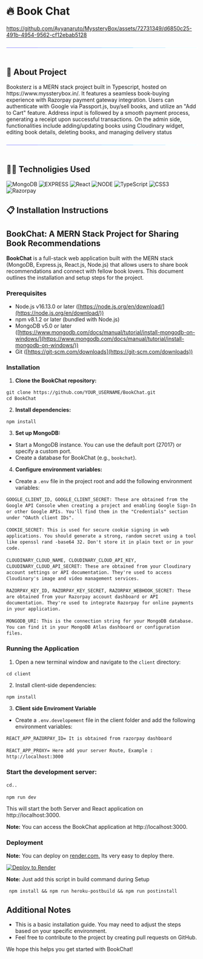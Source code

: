 # 🔥 Book Chat
https://github.com/Ayyanaruto/MyssteryBox/assets/72731349/d6850c25-491b-4954-9562-cf12ebab5128

<img src="https://github.com/Ayyanaruto/Ayyanaruto/blob/a8ab3ec2f7b0db200c750cd1f22c303d6a1c2a08/LINE.gif"><br><br>

##  🤔 About Project
<p>Booksterz is a MERN stack project built in Typescript, hosted on https://www.myssterybox.in/. It features a seamless book-buying experience with Razorpay payment gateway integration. Users can authenticate with Google via Passport.js, buy/sell books, and utilize an "Add to Cart" feature. Address input is followed by a smooth payment process, generating a receipt upon successful transactions. On the admin side, functionalities include adding/updating books using Cloudinary widget, editing book details, deleting books, and managing delivery status</p>


<img src="https://github.com/Ayyanaruto/Ayyanaruto/blob/a8ab3ec2f7b0db200c750cd1f22c303d6a1c2a08/LINE.gif"><br><br>

## 👨‍💻 Technoligies Used

![MongoDB](https://img.shields.io/badge/MongoDB-%234ea94b.svg?style=for-the-badge&logo=mongodb&logoColor=white)
![EXPRESS](https://img.shields.io/badge/Express.js-000000?style=for-the-badge&logo=express&logoColor=white)
![React](https://img.shields.io/badge/react-%2320232a.svg?style=for-the-badge&logo=react&logoColor=%2361DAFB)
![NODE](https://img.shields.io/badge/Node.js-339933?style=for-the-badge&logo=nodedotjs&logoColor=white)
![TypeScript](https://img.shields.io/badge/typescript-%23007ACC.svg?style=for-the-badge&logo=typescript&logoColor=white)
![CSS3](https://img.shields.io/badge/CSS%20-%231572B6.svg?style=for-the-badge&logo=css3&logoColor=white)
![Razorpay](https://img.shields.io/badge/Razorpay-02042B?style=for-the-badge&logo=razorpay&logoColor=3395FF)

## 📋 Installation Instructions
## BookChat: A MERN Stack Project for Sharing Book Recommendations

**BookChat** is a full-stack web application built with the MERN stack (MongoDB, Express.js, React.js, Node.js) that allows users to share book recommendations and connect with fellow book lovers. This document outlines the installation and setup steps for the project.

### Prerequisites

* Node.js v16.13.0 or later ([https://node.js.org/en/download/](https://node.js.org/en/download/))
* npm v8.1.2 or later (bundled with Node.js)
* MongoDB v5.0 or later ([https://www.mongodb.com/docs/manual/tutorial/install-mongodb-on-windows/](https://www.mongodb.com/docs/manual/tutorial/install-mongodb-on-windows/))
* Git ([https://git-scm.com/downloads](https://git-scm.com/downloads))

### Installation

1. **Clone the BookChat repository:**

```
git clone https://github.com/YOUR_USERNAME/BookChat.git
cd BookChat
```

2. **Install dependencies:**

```
npm install
```

3. **Set up MongoDB:**

* Start a MongoDB instance. You can use the default port (27017) or specify a custom port.
* Create a database for BookChat (e.g., `bookchat`).

4. **Configure environment variables:**

* Create a `.env` file in the project root and add the following environment variables:

```
GOOGLE_CLIENT_ID, GOOGLE_CLIENT_SECRET: These are obtained from the Google API Console when creating a project and enabling Google Sign-In or other Google APIs. You'll find them in the "Credentials" section under "OAuth client IDs".

COOKIE_SECRET: This is used for secure cookie signing in web applications. You should generate a strong, random secret using a tool like openssl rand -base64 32. Don't store it in plain text or in your code.

CLOUDINARY_CLOUD_NAME, CLOUDINARY_CLOUD_API_KEY, CLOUDINARY_CLOUD_API_SECRET: These are obtained from your Cloudinary account settings or API documentation. They're used to access Cloudinary's image and video management services.

RAZORPAY_KEY_ID, RAZORPAY_KEY_SECRET, RAZORPAY_WEBHOOK_SECRET: These are obtained from your Razorpay account dashboard or API documentation. They're used to integrate Razorpay for online payments in your application.

MONGODB_URI: This is the connection string for your MongoDB database. You can find it in your MongoDB Atlas dashboard or configuration files.

```


### Running the Application

1. Open a new terminal window and navigate to the `client` directory:

```
cd client
```

2. Install client-side dependencies:

```
npm install
```
3. **Client side Enviroment Variable**
* Create a `.env.developement` file in the client folder and add the following environment variables:
```
REACT_APP_RAZORPAY_ID= It is obtained from razorpay dashboard

REACT_APP_PROXY= Here add your server Route, Example : http://localhost:3000

```

### Start the development server:

```
cd..

npm run dev
```

This will start the both Server and React application on http://localhost:3000.

**Note:** You can access the BookChat application at http://localhost:3000.

### Deployment
**Note:** You can deploy on [render.com,](https://render.com/) Its very easy to deploy there. <br>

[![Deploy to Render](https://render.com/images/deploy-to-render-button.svg)](https://render.com/deploy)


**Note:** Just add this script in build command during Setup
```
 npm install && npm run heroku-postbuild && npm run postinstall
```

## Additional Notes

* This is a basic installation guide. You may need to adjust the steps based on your specific environment.
* Feel free to contribute to the project by creating pull requests on GitHub.

We hope this helps you get started with BookChat!



